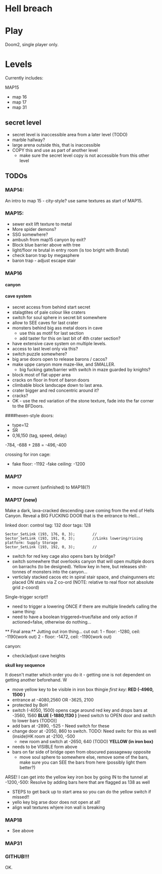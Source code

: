 # Hell breach

# Play
Doom2, single player only.

# Levels
Currently includes:

MAP15
  - map 16
  - map 17 
  - map 31
 

## secret level
 - secret level is inaccessible area from a later level (TODO)
 - marble hallway?
 - large arena outside this, that is inaccessible
 - COPY this and use as part of another level
     - make sure the secret level copy is not accessible from this other level


## TODOs

### MAP14:
An intro to map 15 - city-style? use same textures as start of MAP15.

### MAP15:
 - sewer exit lift texture to metal
 - More spider demons? 
 - SSG somewhere?
 - ambush from map15 canyon by exit?
 - Block blue barrier above with tree
 - light/floor re brutal in entry room (is too bright with Brutal)
 - check baron trap by megasphere 
 - baron trap - adjust escape stair
 
### MAP16

#### canyon



#### cave system
 - secret access from behind start secret
 - stalagtites of pale colour like craters
 - switch for soul sphere in secret bit somewhere
 - allow to SEE caves for last crater
 - monsters behind big ass metal doors in cave 
    - use this as motif for last section
    - add taster for this on last bit of 4th crater section?
 - have extensive cave system on multiple levels. 
 - access to last level only via this?
 - switch puzzle somewhere?
 - big arse doors open to release barons / cacos?
 - make uppe canyon more maze-like, and SMALLER. 
    - big fucking gate/barrier with switch in maze guarded by knights?
 - block most of flat upper area
 - cracks on floor in front of baron doors
 - climbable block landscape down to last area.
 - crater bigger and red concentric around it?
 - cracks?
  - OK - use the red variation of the stone texture, fade into the far corner to the BFDoors.
  
####hexen-style doors:
 - type=12
 - SR
  - 0,16,150 (tag, speed, delay)
 
 -784, -688 + 288 = -496,-400
 
crossing for iron cage:
 - fake floor:  -1192
 -fake ceiling: -1200
 
 
### MAP17
 - move current (unfinished) to MAP18(?)
 
### MAP17 (new)
Make a dark, lava-cracked descending cave coming from the end of Hells Canyon. Reveal a BIG FUCKING DOOR that is the entrance to Hell...

linked door:
control tag: 132
door tags: 128


	Sector_SetLink (193, 176, 0, 3);		//
	Sector_SetLink (193, 191, 0, 3);		//Links lowering/rising   platform: Supply Storage
	Sector_SetLink (193, 192, 0, 3);		//



 - switch for red key cage also opens bars by bridge?
 - switch somewhere that overlooks canyon that will open multiple doors on barrachs (to be designed). Yellow key in here, but releases shit-tonnes of monsters into the canyon...
 - verticlaly stacked cacos etc in spiral stair space, and chaingunners etc placed ON stairs via Z co-ord (NOTE: relative to real floor not absolute grid z-coord)
 
 Single-trigger script!!
  - need to trigger a lowering ONCE if there are multiple linedefs calling the same thing:
  - need to have a boolean triggered=true/false and only action if actioned=false, otherwise do nothing...
  
  
  
 
 
 
** Final area:** 
Jutting out iron thing...
cut out:
1 - floor: -1280, ceil: -1190(work out)
2 - floor: -1472, ceil: -1190(work out)
 
 canyon:
 - check/adjust cave heights

**skull key sequence**

It doesn't matter which order you do it - getting one is not dependent on getting another beforehand.
W
 - move yellow key to be visible in iron box thingie
 *first key:*
 **RED (-4960, 1500 )** 
  - entrance at -4080,2560 OR -3625, 2100
  - protected by BoH
  - switch (-4050, 1500) opens cage around red key and drops bars at -3560, 1560
 **BLUE (-1880,1130 )**
 [need switch to OPEN door and switch to lower bars (TODO)] 
  - add bars at  -2890, -525 - Need switch for these
   - change door at -2050, 860 to switch. TODO: Need switc for this as well (inside)HK room at -2100, -500 
      - new room and switch at -2650, 640 (TODO)
 **YELLOW (in iron box)**
  - needs to be VISIBLE form above
  - bars on far side of bridge open from obscured passageway opposite
     - move soul sphere to somewhere else, remove some of the bars, make sure you can SEE the bars from here (possibly light them better?)
      
 ARSE! I can get into the yellow key iron box by going IN to the tunnel at -1200,-500: Resolve by adding bars here that are flagged as 138 as well
  - STEPS to get back up to start area so you can do the yellow switch if missed!!
  - yello key big arse door does not open at all!
  - align wall textures whjere iron wall is breaking
 
### MAP18
 - See above
 
### MAP31
 
 
### GITHUB!!!
OK.